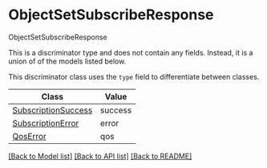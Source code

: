 # ObjectSetSubscribeResponse

ObjectSetSubscribeResponse

This is a discriminator type and does not contain any fields. Instead, it is a union
of of the models listed below.

This discriminator class uses the `type` field to differentiate between classes.

| Class | Value
| ------------ | -------------
[SubscriptionSuccess](SubscriptionSuccess.md) | success
[SubscriptionError](SubscriptionError.md) | error
[QosError](QosError.md) | qos


[[Back to Model list]](../../README.md#models-v1-link) [[Back to API list]](../../README.md#documentation-for-api-endpoints) [[Back to README]](../../README.md)
